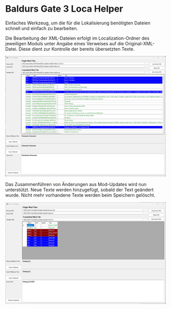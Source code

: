 # Baldurs Gate 3 Loca Helper

Einfaches Werkzeug, um die für die Lokalisierung benötigten Dateien
schnell und einfach zu bearbeiten.

Die Bearbeitung der XML-Dateien erfolgt im Localization-Ordner des jeweiligen Moduls unter Angabe eines Verweises auf die Original-XML-Datei.
Diese dient zur Kontrolle der bereits übersetzten Texte.

![screen1.png](images/screen1.png)

Das Zusammenführen von Änderungen aus Mod-Updates wird nun unterstützt.
Neue Texte werden hinzugefügt, sobald der Text geändert wurde.
Nicht mehr vorhandene Texte werden beim Speichern gelöscht.

![screen1.png](images/screen2.png)
